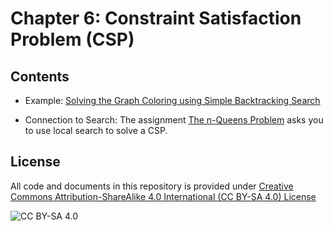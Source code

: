 <!-- #region -->
# Chapter 6: Constraint Satisfaction Problem (CSP)

## Contents

* Example: [Solving the Graph Coloring using Simple Backtracking Search](https://colab.research.google.com/github/mhahsler/CS7320-AI/blob/master/CSP/CSP_graph_coloring_example.ipynb)

* Connection to Search: The assignment [The n-Queens Problem](https://colab.research.google.com/github/mhahsler/CS7320-AI/blob/master/Local_Search/n_queens.ipynb) asks you to use local search to solve a CSP.

## License
All code and documents in this repository is provided under [Creative Commons Attribution-ShareAlike 4.0 International (CC BY-SA 4.0) License](https://creativecommons.org/licenses/by-sa/4.0/)

![CC BY-SA 4.0](https://licensebuttons.net/l/by-sa/3.0/88x31.png)
<!-- #endregion -->
